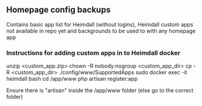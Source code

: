 ## Homepage config backups

Contains basic app list for Heimdall (without logins), Heimdall custom apps not available in repo yet and backgrounds to be used to with any homepage app

### Instructions for adding custom apps in to Heimdall docker

unzip <custom_app.zip>
chown -R nobody:nogroup <custom_app_dir>
cp -R <custom_app_dir> ./config/www/SupportedApps
sudo docker exec -it heimdall bash
cd /app/www
php artisan register:app <app>

Ensure there is "artisan" inside the /app/www folder (else go to the correct folder)
